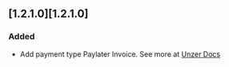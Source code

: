 ## [1.2.1.0][1.2.1.0]
### Added

* Add payment type Paylater Invoice. See more at [Unzer Docs](https://docs.unzer.com/payment-methods/unzer-invoice-upl/)